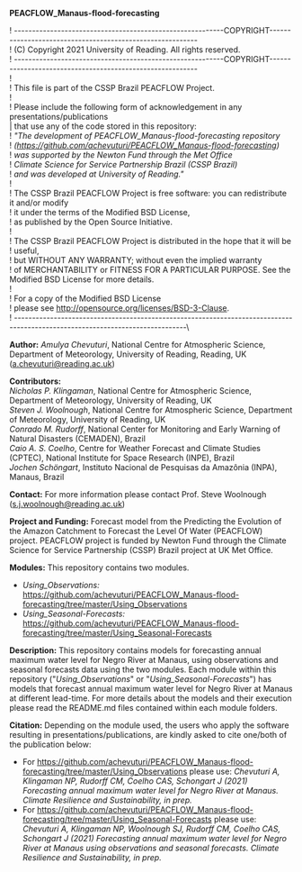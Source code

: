 **PEACFLOW_Manaus-flood-forecasting**

! ----------------------------------------------------------COPYRIGHT----------------------------------------------------------\
! (C) Copyright 2021 University of Reading. All rights reserved.\
! ----------------------------------------------------------COPYRIGHT----------------------------------------------------------\
!\
! This file is part of the CSSP Brazil PEACFLOW Project. \
!\
! Please include the following form of acknowledgement in any presentations/publications\
| that use any of the code stored in this repository:\
! *"The development of PEACFLOW_Manaus-flood-forecasting repository*\
! *(https://github.com/achevuturi/PEACFLOW_Manaus-flood-forecasting)* \
! *was supported by the Newton Fund through the Met Office*\
! *Climate Science for Service Partnership Brazil (CSSP Brazil)*\
! *and was developed at University of Reading."*\
!\
! The CSSP Brazil PEACFLOW Project is free software: you can redistribute it and/or modify\
! it under the terms of the Modified BSD License,\
! as published by the Open Source Initiative.\
!\
! The CSSP Brazil PEACFLOW Project is distributed in the hope that it will be ! useful,\
! but WITHOUT ANY WARRANTY; without even the implied warranty\
! of MERCHANTABILITY or FITNESS FOR A PARTICULAR PURPOSE. See the Modified BSD License for more details.\
!\
! For a copy of the Modified BSD License \
! please see <http://opensource.org/licenses/BSD-3-Clause>.\
! ------------------------------------------------------------------------------------------------------------------------------\

**Author:** *Amulya Chevuturi*, National Centre for Atmospheric Science, Department of Meteorology, University of Reading, Reading, UK (a.chevuturi@reading.ac.uk)

**Contributors:**\
*Nicholas P. Klingaman*, National Centre for Atmospheric Science, Department of Meteorology, University of Reading, UK\
*Steven J. Woolnough*, National Centre for Atmospheric Science, Department of Meteorology, University of Reading, UK\
*Conrado M. Rudorff*, National Center for Monitoring and Early Warning of Natural Disasters (CEMADEN), Brazil\
*Caio A. S. Coelho*, Centre for Weather Forecast and Climate Studies (CPTEC), National Institute for Space Research (INPE), Brazil\
*Jochen Schöngart*, Instituto Nacional de Pesquisas da Amazônia (INPA), Manaus, Brazil

**Contact:** For more information please contact Prof. Steve Woolnough (s.j.woolnough@reading.ac.uk)

**Project and Funding:** Forecast model from the Predicting the Evolution of the Amazon Catchment to Forecast the Level Of Water (PEACFLOW) project. PEACFLOW project is funded by Newton Fund through the Climate Science for Service Partnership (CSSP) Brazil project at UK Met Office.

**Modules:** This repository contains two modules.
- *Using_Observations:* https://github.com/achevuturi/PEACFLOW_Manaus-flood-forecasting/tree/master/Using_Observations
- *Using_Seasonal-Forecasts:* https://github.com/achevuturi/PEACFLOW_Manaus-flood-forecasting/tree/master/Using_Seasonal-Forecasts

**Description:** This repository contains models for forecasting annual maximum water level for Negro River at Manaus, using observations and seasonal forecasts data using the two modules. Each module within this repository ("*Using_Observations*" or "*Using_Seasonal-Forecasts*") has models that forecast annual maximum water level for Negro River at Manaus at different lead-time. For more details about the models and their execution please read the README.md files contained within each module folders. 

**Citation:** Depending on the module used, the users who apply the software resulting in presentations/publications, are kindly asked to cite one/both of the publication below:
- For https://github.com/achevuturi/PEACFLOW_Manaus-flood-forecasting/tree/master/Using_Observations please use: *Chevuturi A, Klingaman NP, Rudorff CM, Coelho CAS, Schongart J (2021) Forecasting annual maximum water level for Negro River at Manaus. Climate Resilience and Sustainability, in prep.*
- For https://github.com/achevuturi/PEACFLOW_Manaus-flood-forecasting/tree/master/Using_Seasonal-Forecasts please use: *Chevuturi A, Klingaman NP, Woolnough SJ, Rudorff CM, Coelho CAS, Schongart J (2021) Forecasting annual maximum water level for Negro River at Manaus using observations and seasonal forecasts. Climate Resilience and Sustainability, in prep.*
